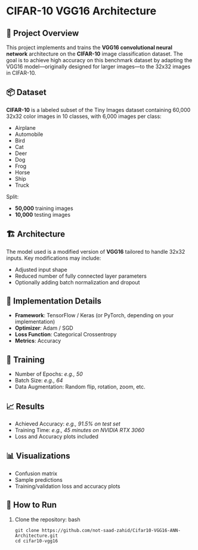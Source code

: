 # CIFAR-10 VGG16 Architecture

## 🧠 Project Overview

This project implements and trains the **VGG16 convolutional neural network** architecture on the **CIFAR-10** image classification dataset. The goal is to achieve high accuracy on this benchmark dataset by adapting the VGG16 model—originally designed for larger images—to the 32x32 images in CIFAR-10.

## 📦 Dataset

**CIFAR-10** is a labeled subset of the Tiny Images dataset containing 60,000 32x32 color images in 10 classes, with 6,000 images per class:
- Airplane
- Automobile
- Bird
- Cat
- Deer
- Dog
- Frog
- Horse
- Ship
- Truck

Split:
- **50,000** training images
- **10,000** testing images

## 🏗️ Architecture

The model used is a modified version of **VGG16** tailored to handle 32x32 inputs. Key modifications may include:
- Adjusted input shape
- Reduced number of fully connected layer parameters
- Optionally adding batch normalization and dropout

## 🔧 Implementation Details

- **Framework**: TensorFlow / Keras (or PyTorch, depending on your implementation)
- **Optimizer**: Adam / SGD
- **Loss Function**: Categorical Crossentropy
- **Metrics**: Accuracy

## 🚀 Training

- Number of Epochs: _e.g., 50_
- Batch Size: _e.g., 64_
- Data Augmentation: Random flip, rotation, zoom, etc.

## 📈 Results

- Achieved Accuracy: _e.g., 91.5% on test set_
- Training Time: _e.g., 45 minutes on NVIDIA RTX 3060_
- Loss and Accuracy plots included

## 📊 Visualizations

- Confusion matrix
- Sample predictions
- Training/validation loss and accuracy plots


## 📌 How to Run

1. Clone the repository:
   bash
   ```
   git clone https://github.com/not-saad-zahid/Cifar10-VGG16-ANN-Architecture.git
   cd cifar10-vgg16
   ```
